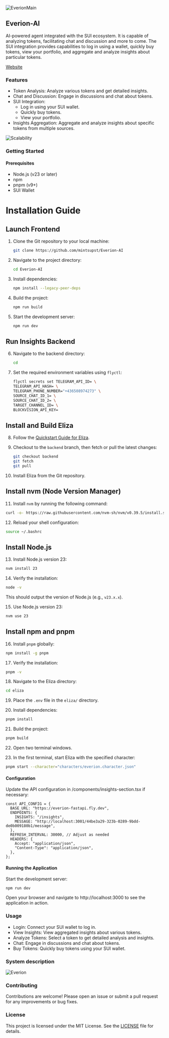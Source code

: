 
![EverionMain](https://github.com/user-attachments/assets/3b174559-60e6-4ca0-b629-37d8f49e1d1e)

## Everion-AI

AI-powered agent integrated with the SUI ecosystem. It is capable of analyzing tokens, facilitating chat and discussion and more to come. The SUI integration provides capabilities to log in using a wallet, quickly buy tokens, view your portfolio, and aggregate and analyze insights about particular tokens.

[Website](https://everion.ai/)

### Features

- Token Analysis: Analyze various tokens and get detailed insights.
- Chat and Discussion: Engage in discussions and chat about tokens.
- SUI Integration:
  - Log in using your SUI wallet.
  - Quickly buy tokens.
  - View your portfolio.
- Insights Aggregation: Aggregate and analyze insights about specific tokens from multiple sources.

![Scalability](https://github.com/user-attachments/assets/a47a0094-110f-4724-a044-8fd233094b90)


### Getting Started

#### Prerequisites

- Node.js (v23 or later)
- npm
- pnpm (v9+)
- SUI Wallet

# Installation Guide

## Launch Frontend

1. Clone the Git repository to your local machine:

   ```bash
   git clone https://github.com/mintsupst/Everion-AI
   ```

2. Navigate to the project directory:

   ```bash
   cd Everion-AI
   ```

3. Install dependencies:

   ```bash
   npm install --legacy-peer-deps
   ```

4. Build the project:

   ```bash
   npm run build
   ```

5. Start the development server:

   ```bash
   npm run dev
   ```

## Run Insights Backend

6. Navigate to the backend directory:

   ```bash
   cd
   ```

7. Set the required environment variables using `flyctl`:

   ```bash
   flyctl secrets set TELEGRAM_API_ID= \
   TELEGRAM_API_HASH= \
   TELEGRAM_PHONE_NUMBER="+436508974273" \
   SOURCE_CHAT_ID_1= \
   SOURCE_CHAT_ID_2= \
   TARGET_CHANNEL_ID= \
   BLOCKVISION_API_KEY=
   ```

## Install and Build Eliza

8. Follow the [Quickstart Guide for Eliza](https://elizaos.github.io/eliza/docs/quickstart/).

9. Checkout to the `backend` branch, then fetch or pull the latest changes:

   ```bash
   git checkout backend
   git fetch
   git pull
   ```

10. Install Eliza from the Git repository.

## Install nvm (Node Version Manager)

11. Install `nvm` by running the following command:

   ```bash
   curl -o- https://raw.githubusercontent.com/nvm-sh/nvm/v0.39.5/install.sh | bash
   ```

12. Reload your shell configuration:

   ```bash
   source ~/.bashrc
   ```

## Install Node.js

13. Install Node.js version 23:

   ```bash
   nvm install 23
   ```

14. Verify the installation:

   ```bash
   node -v
   ```

   This should output the version of Node.js (e.g., `v23.x.x`).

15. Use Node.js version 23:

   ```bash
   nvm use 23
   ```

## Install npm and pnpm

16. Install `pnpm` globally:

   ```bash
   npm install -g pnpm
   ```

17. Verify the installation:

   ```bash
   pnpm -v
   ```

18. Navigate to the Eliza directory:

   ```bash
   cd eliza
   ```

19. Place the `.env` file in the `eliza/` directory.

20. Install dependencies:

   ```bash
   pnpm install
   ```

21. Build the project:

   ```bash
   pnpm build
   ```

22. Open two terminal windows.

23. In the first terminal, start Eliza with the specified character:

   ```bash
   pnpm start --character="characters/everion.character.json"
   ```

#### Configuration

Update the API configuration in /components/insights-section.tsx if necessary:

```
const API_CONFIG = {
  BASE_URL: "https://everion-fastapi.fly.dev",
  ENDPOINTS: {
    INSIGHTS: "/insights",
    MESSAGE: "http://localhost:3001/44be3a29-323b-0289-9bdd-de0b009180b1/message",
  },
  REFRESH_INTERVAL: 30000, // Adjust as needed
  HEADERS: {
    Accept: "application/json",
    "Content-Type": "application/json",
  },
};
```

#### Running the Application

Start the development server:

```
npm run dev
```

Open your browser and navigate to http://localhost:3000 to see the application in action.

### Usage

- Login: Connect your SUI wallet to log in.
- View Insights: View aggregated insights about various tokens.
- Analyze Tokens: Select a token to get detailed analysis and insights.
- Chat: Engage in discussions and chat about tokens.
- Buy Tokens: Quickly buy tokens using your SUI wallet.

### System description

![Everion](https://github.com/user-attachments/assets/a8f04234-6230-438b-877e-404991962c21)


### Contributing

Contributions are welcome! Please open an issue or submit a pull request for any improvements or bug fixes.

### License

This project is licensed under the MIT License. See the [LICENSE](LICENSE) file for details.
